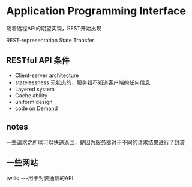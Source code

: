 # Application Programming Interface

随着远程API的期望实现，REST开始出现

REST-representation State Transfer

## RESTful API 条件

* Client-server architecture
* statelessness 无状态的，服务器不知道客户端的任何信息
* Layered system 
* Cache ability
* uniform design
* code on Demand

## notes

一些请求之所以可以快速返回，是因为服务器对于不同的请求结果进行了封装

## 一些网站

twilio ---用于封装通信的API

